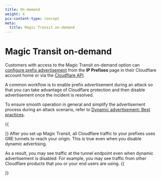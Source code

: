 ```yaml
---
title: On-demand
weight: 4
pcx-content-type: concept
meta:
  title: Magic Transit on-demand
---
```


# Magic Transit on-demand

Customers with access to the Magic Transit on-demand option can [configure prefix advertisement](/byoip/dynamic-advertisement/configure-dynamic-advertisement) from the **IP Prefixes** page in their Cloudflare account home or via the [Cloudflare API](https://api.cloudflare.com/#ip-address-management-dynamic-advertisement-properties).

A common workflow is to enable prefix advertisement during an attack so that you can take advantage of Cloudflare protection and then disable advertisement once the incident is resolved.

To ensure smooth operation in general and simplify the advertisement process during an attack scenario, refer to [Dynamic advertisement: Best practices](/byoip/dynamic-advertisement/best-practices).

{{<Aside type="note" header="Note">}}
After you set up Magic Transit, all Cloudflare traffic to your prefixes uses GRE tunnels to reach your origin. This is true even when you disable dynamic advertising.

As a result, you may see traffic at the tunnel endpoint even when dynamic advertisement is disabled. For example, you may see traffic from other Cloudflare products that you or your end users are using.
{{</Aside>}}
